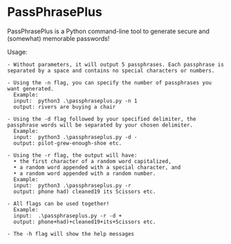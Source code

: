 # PassPhrasePlus
                                                                        
                                                                        
PassPhrasePlus is a Python command-line tool to generate secure and (somewhat) memorable passwords!

Usage:

    - Without parameters, it will output 5 passphrases. Each passphrase is separated by a space and contains no special characters or numbers.

    - Using the -n flag, you can specify the number of passphrases you want generated.  
      Example:  
      input:  python3 .\passphraseplus.py -n 1  
      output: rivers are buying a chair

    - Using the -d flag followed by your specified delimiter, the passphrase words will be separated by your chosen delimiter.  
      Example:  
      input:  python3 .\passphraseplus.py -d -  
      output: pilot-grew-enough-shoe etc.

    - Using the -r flag, the output will have:  
      • the first character of a random word capitalized,  
      • a random word appended with a special character, and  
      • a random word appended with a random number.  
      Example:  
      input:  python3 .\passphraseplus.py -r  
      output: phone had) cleaned19 its Scissors etc.

    - All flags can be used together!  
      Example:  
      input:  .\passphraseplus.py -r -d +  
      output: phone+had)+cleaned19+its+Scissors etc.

    - The -h flag will show the help messages